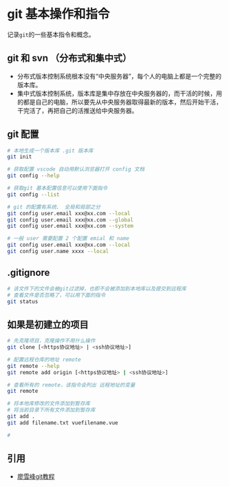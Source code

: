 # git 基本操作和指令

记录`git`的一些基本指令和概念。

## git 和 svn （分布式和集中式）

- 分布式版本控制系统根本没有“中央服务器”，每个人的电脑上都是一个完整的版本库。
- 集中式版本控制系统，版本库是集中存放在中央服务器的，而干活的时候，用的都是自己的电脑，所以要先从中央服务器取得最新的版本，然后开始干活，干完活了，再把自己的活推送给中央服务器。

## git 配置

```bash
# 本地生成一个版本库 .git 版本库
git init

# 获取配置 vscode 自动用默认浏览器打开 config 文档
git config --help

# 获取git 基本配置信息可以使用下面指令
git config --list

# git 的配置有系统、 全局和局部之分
git config user.email xxx@xx.com --local
git config user.email xxx@xx.com --global
git config user.email xxx@xx.com --system

# 一般 user 需要配置 2 个配置 emial 和 name
git config user.email xxx@xx.com --local
git config user.name xxxx --local
```

## .gitignore

```bash
# 该文件下的文件会被git过滤掉，也即不会被添加到本地库以及提交到远程库
# 查看文件是否忽略了，可以用下面的指令
git status
```

## 如果是初建立的项目

```bash
# 先克隆项目，克隆操作不用什么操作
git clone [<https协议地址> | <ssh协议地址>]

# 配置远程仓库的地址 remote
git remote --help
git remote add origin [<https协议地址> | <ssh协议地址>]

# 查看所有的 remote，该指令会列出 远程地址的变量
git remote

# 将本地库修改的文件添加到暂存库
# 将当前目录下所有文件添加到暂存库
git add .
git add filename.txt vuefilename.vue

# 
```

## 

## 引用

- [廖雪峰git教程](https://www.liaoxuefeng.com/wiki/896043488029600/896202780297248)
